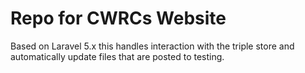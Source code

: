 # Repo for CWRCs Website

Based on Laravel 5.x this handles interaction with the triple store and automatically update files that are posted to testing.


